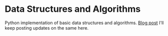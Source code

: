 # Data Structures and Algorithms

Python implementation of basic data structures and algorithms.
[Blog post](https://albertbgeorge.github.io/CLRS/)
I'll keep posting updates on the same here. 
